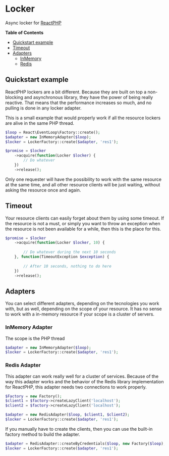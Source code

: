 # Locker

Async locker for [ReactPHP](https://reactphp.org/)

**Table of Contents**
- [Quickstart example](#quickstart-example)
- [Timeout](#timeout)
- [Adapters](#adapters)
    - [InMemory](#inmemory-adapter)
    - [Redis](#redis-adapter)
    
## Quickstart example

ReactPHP lockers are a bit different. Because they are built on top a
non-blocking and asynchronous library, they have the power of being really
reactive. That means that the performance increases so much, and no pulling is
done in any locker adapter.

This is a small example that would properly work if all the resource lockers are
alive in the same PHP thread.

```php
$loop = React\EventLoop\Factory::create();
$adapter = new InMemoryAdapter($loop);
$locker = LockerFactory::create($adapter, 'res1');

$promise = $locker
    ->acquire(function(Locker $locker) {
        // Do whatever
    })
    ->release();
```

Only one requester will have the possibility to work with the same resource at
the same time, and all other resource clients will be just waiting, without
asking the resource once and again.

## Timeout

Your resource clients can easily forget about them by using some timeout. If the
resource is not a must, or simply you want to throw an exception when the
resource is not been available for a while, then this is the place for this.

```php
$promise = $locker
    ->acquire(function(Locker $locker, 10) {
        
        // Do whatever during the next 10 seconds
    }, function(TimeoutException $exception) {
        
        // After 10 seconds, nothing to do here
    })
    ->release();
```

## Adapters

You can select different adapters, depending on the tecnologies you work with,
but as well, depending on the scope of your resource. It has no sense to work
with a in-memory resource if your scope is a cluster of servers.

### InMemory Adapter

The scope is the PHP thread


```php
$adapter = new InMemoryAdapter($loop);
$locker = LockerFactory::create($adapter, 'res1');
```

### Redis Adapter

This adapter can work really well for a cluster of services. Because of the
way this adapter works and the behavior of the Redis library implementation for
ReactPHP, this adapter needs two connections to work properly.

```php
$Factory = new Factory();
$client1 = $factory->createLazyClient('localhost');
$client2 = $factory->createLazyClient('localhost');

$adapter = new RedisAdapter($loop, $client1, $client2);
$locker = LockerFactory::create($adapter, 'res1');
```

If you manually have to create the clients, then you can use the built-in
factory method to build the adapter.

```php
$adapter = RedisAdapter::createByCredentials($loop, new Factory($loop), 'localhost');
$locker = LockerFactory::create($adapter, 'res1');
```
